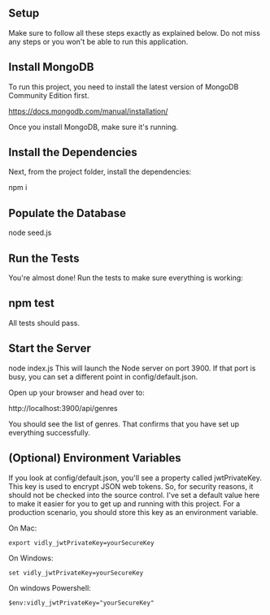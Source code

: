 ## Setup

Make sure to follow all these steps exactly as explained below. Do not miss any steps or you won't be able to run this application.

## Install MongoDB

To run this project, you need to install the latest version of MongoDB Community Edition first.

https://docs.mongodb.com/manual/installation/

Once you install MongoDB, make sure it's running.

## Install the Dependencies

Next, from the project folder, install the dependencies:

npm i

## Populate the Database

node seed.js

## Run the Tests

You're almost done! Run the tests to make sure everything is working:

## npm test

All tests should pass.

## Start the Server

node index.js
This will launch the Node server on port 3900. If that port is busy, you can set a different point in config/default.json.

Open up your browser and head over to:

http://localhost:3900/api/genres

You should see the list of genres. That confirms that you have set up everything successfully.

## (Optional) Environment Variables

If you look at config/default.json, you'll see a property called jwtPrivateKey. This key is used to encrypt JSON web tokens. So, for security reasons, it should not be checked into the source control. I've set a default value here to make it easier for you to get up and running with this project. For a production scenario, you should store this key as an environment variable.

On Mac:

    export vidly_jwtPrivateKey=yourSecureKey

On Windows:

    set vidly_jwtPrivateKey=yourSecureKey

On windows Powershell:

    $env:vidly_jwtPrivateKey="yourSecureKey"
